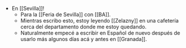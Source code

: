 - En [[Sevilla]]!
  - Para la [[Feria de Sevilla]] con [[BA]].
  - Mientras escribo esto, estoy leyendo [[Zelazny]] en una cafetería cerca del departamento donde me estoy quedando.
  - Naturalmente empecé a escribir en Español de nuevo después de usarlo más algunos días acá y antes en [[Granada]].
